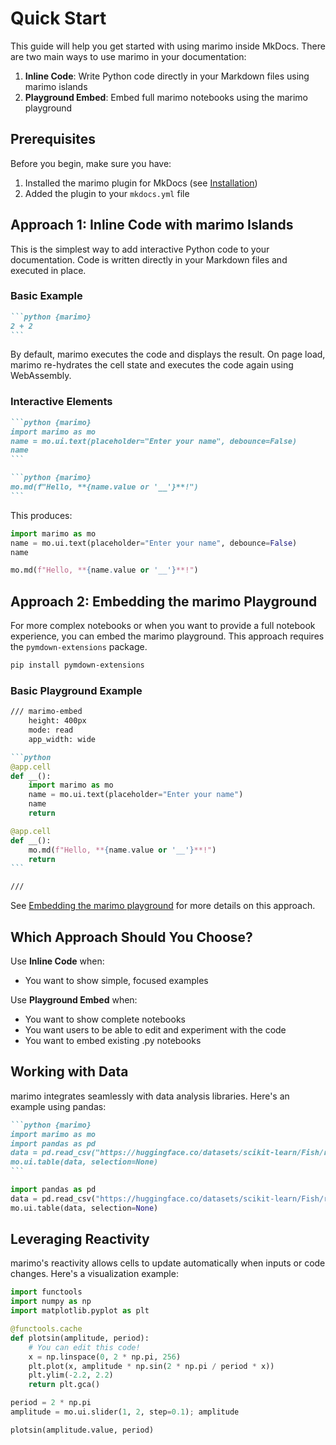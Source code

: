 # Quick Start

This guide will help you get started with using marimo inside MkDocs. There are two main ways to use marimo in your documentation:

1. **Inline Code**: Write Python code directly in your Markdown files using marimo islands
2. **Playground Embed**: Embed full marimo notebooks using the marimo playground

## Prerequisites

Before you begin, make sure you have:

1. Installed the marimo plugin for MkDocs (see [Installation](installation.md))
2. Added the plugin to your `mkdocs.yml` file

## Approach 1: Inline Code with marimo Islands

This is the simplest way to add interactive Python code to your documentation. Code is written directly in your Markdown files and executed in place.

### Basic Example

````markdown
```python {marimo}
2 + 2
```
````

By default, marimo executes the code and displays the result. On page load, marimo re-hydrates the cell state and executes the code again using WebAssembly.

### Interactive Elements

````markdown
```python {marimo}
import marimo as mo
name = mo.ui.text(placeholder="Enter your name", debounce=False)
name
```

```python {marimo}
mo.md(f"Hello, **{name.value or '__'}**!")
```
````

This produces:

```python {marimo}
import marimo as mo
name = mo.ui.text(placeholder="Enter your name", debounce=False)
name
```

```python {marimo}
mo.md(f"Hello, **{name.value or '__'}**!")
```

## Approach 2: Embedding the marimo Playground

For more complex notebooks or when you want to provide a full notebook experience, you can embed the marimo playground. This approach requires the `pymdown-extensions` package.

```bash
pip install pymdown-extensions
```

### Basic Playground Example

````markdown
/// marimo-embed
    height: 400px
    mode: read
    app_width: wide

```python
@app.cell
def __():
    import marimo as mo
    name = mo.ui.text(placeholder="Enter your name")
    name
    return

@app.cell
def __():
    mo.md(f"Hello, **{name.value or '__'}**!")
    return
```

///
````

See [Embedding the marimo playground](blocks.md) for more details on this approach.

## Which Approach Should You Choose?

Use **Inline Code** when:

- You want to show simple, focused examples

Use **Playground Embed** when:

- You want to show complete notebooks
- You want users to be able to edit and experiment with the code
- You want to embed existing .py notebooks

## Working with Data

marimo integrates seamlessly with data analysis libraries. Here's an example using pandas:

````markdown
```python {marimo}
import marimo as mo
import pandas as pd
data = pd.read_csv("https://huggingface.co/datasets/scikit-learn/Fish/resolve/main/Fish.csv")
mo.ui.table(data, selection=None)
```
````

```python {marimo}
import pandas as pd
data = pd.read_csv("https://huggingface.co/datasets/scikit-learn/Fish/resolve/main/Fish.csv")
mo.ui.table(data, selection=None)
```

## Leveraging Reactivity

marimo's reactivity allows cells to update automatically when inputs or code changes. Here's a visualization example:

```python {marimo display_code}
import functools
import numpy as np
import matplotlib.pyplot as plt

@functools.cache
def plotsin(amplitude, period):
    # You can edit this code!
    x = np.linspace(0, 2 * np.pi, 256)
    plt.plot(x, amplitude * np.sin(2 * np.pi / period * x))
    plt.ylim(-2.2, 2.2)
    return plt.gca()

period = 2 * np.pi
amplitude = mo.ui.slider(1, 2, step=0.1); amplitude
```

```python {marimo display_code}
plotsin(amplitude.value, period)
```
